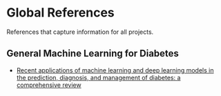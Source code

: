 # Global References

References that capture information for all projects.

## General Machine Learning for Diabetes
- [Recent applications of machine learning and deep learning models in the prediction, diagnosis, and management of diabetes: a comprehensive review](https://dmsjournal.biomedcentral.com/articles/10.1186/s13098-022-00969-9)
